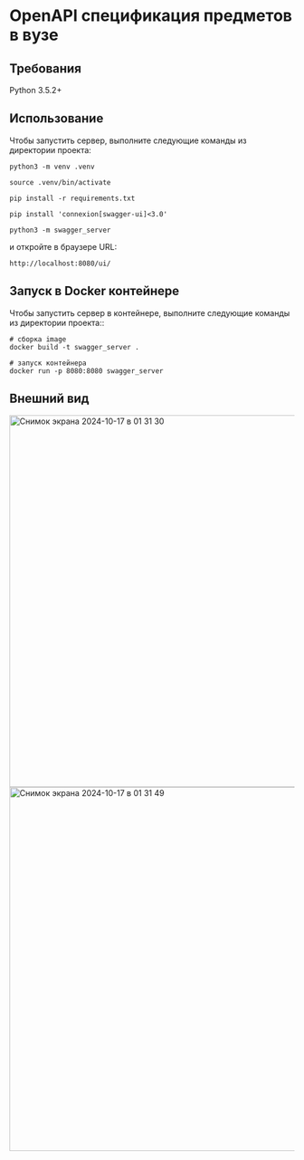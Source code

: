 # OpenAPI спецификация предметов в вузе

## Требования
Python 3.5.2+

## Использование
Чтобы запустить сервер, выполните следующие команды из директории проекта:

```
python3 -m venv .venv

source .venv/bin/activate

pip install -r requirements.txt

pip install 'connexion[swagger-ui]<3.0'

python3 -m swagger_server
```

и откройте в браузере URL:

```
http://localhost:8080/ui/
```

## Запуск в Docker контейнере

Чтобы запустить сервер в контейнере, выполните следующие команды из директории проекта::

```
# сборка image
docker build -t swagger_server .

# запуск контейнера
docker run -p 8080:8080 swagger_server
```

## Внешний вид

<img width="657" alt="Снимок экрана 2024-10-17 в 01 31 30" src="https://github.com/user-attachments/assets/c0eb8f14-8f28-4313-a338-4ee6f6923141">

<img width="643" alt="Снимок экрана 2024-10-17 в 01 31 49" src="https://github.com/user-attachments/assets/fc2649ae-f083-47e8-ab45-ba66e9db239d">
